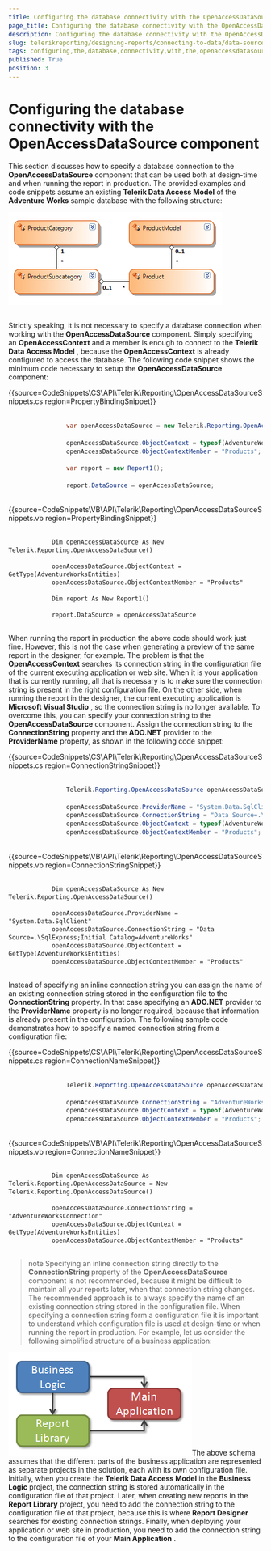 ```yaml
---
title: Configuring the database connectivity with the OpenAccessDataSource component
page_title: Configuring the database connectivity with the OpenAccessDataSource component | for Telerik Reporting Documentation
description: Configuring the database connectivity with the OpenAccessDataSource component
slug: telerikreporting/designing-reports/connecting-to-data/data-source-components/openaccessdatasource-component/configuring-the-database-connectivity-with-the-openaccessdatasource-component
tags: configuring,the,database,connectivity,with,the,openaccessdatasource,component
published: True
position: 3
---
```


# Configuring the database connectivity with the OpenAccessDataSource component



This section discusses how to specify a database connection to the __OpenAccessDataSource__  component      	that can be used both at design-time and when running the report in production. The provided examples      	and code snippets assume an existing __Telerik Data Access Model__  of the __Adventure Works__  sample database with the      	following structure:

  

  ![](images/DataSources/OpenAccessDataSourceAdventureWorksEntityModel.png)

## 

Strictly speaking, it is not necessary to specify a database connection when working with the        	__OpenAccessDataSource__  component. Simply specifying an __OpenAccessContext__  and a member is enough to connect to        	the __Telerik Data Access Model__ , because the __OpenAccessContext__  is already configured to access the database. The        	following code snippet shows the minimum code necessary to setup the __OpenAccessDataSource__  component:       	

{{source=CodeSnippets\CS\API\Telerik\Reporting\OpenAccessDataSourceSnippets.cs region=PropertyBindingSnippet}}
````C#
	
	            var openAccessDataSource = new Telerik.Reporting.OpenAccessDataSource();
	
	            openAccessDataSource.ObjectContext = typeof(AdventureWorksEntities);
	            openAccessDataSource.ObjectContextMember = "Products";
	
	            var report = new Report1();
	
	            report.DataSource = openAccessDataSource;
	
````
{{source=CodeSnippets\VB\API\Telerik\Reporting\OpenAccessDataSourceSnippets.vb region=PropertyBindingSnippet}}
````VB
	
	        Dim openAccessDataSource As New Telerik.Reporting.OpenAccessDataSource()
	
	        openAccessDataSource.ObjectContext = GetType(AdventureWorksEntities)
	        openAccessDataSource.ObjectContextMember = "Products"
	
	        Dim report As New Report1()
	
	        report.DataSource = openAccessDataSource
	
````



When running the report in production the above code should work just fine. However, this is not        	the case when generating a preview of the same report in the designer, for example. The problem is that        	the __OpenAccessContext__  searches its connection string in the configuration file of the current executing        	application or web site. When it is your application that is currently running, all that is necessary        	is to make sure the connection string is present in the right configuration file. On the other side,        	when running the report in the designer, the current executing application is __Microsoft Visual Studio__ ,        	so the connection string is no longer available. To overcome this, you can specify your connection string to the __OpenAccessDataSource__       	component. Assign the connection string to the __ConnectionString__  property and the __ADO.NET__  provider to the      	__ProviderName__  property, as shown in the following code snippet:       	

{{source=CodeSnippets\CS\API\Telerik\Reporting\OpenAccessDataSourceSnippets.cs region=ConnectionStringSnippet}}
````C#
	
	            Telerik.Reporting.OpenAccessDataSource openAccessDataSource = new Telerik.Reporting.OpenAccessDataSource();
	
	            openAccessDataSource.ProviderName = "System.Data.SqlClient";
	            openAccessDataSource.ConnectionString = "Data Source=.\\SqlExpress;Initial Catalog=AdventureWorks";
	            openAccessDataSource.ObjectContext = typeof(AdventureWorksEntities);
	            openAccessDataSource.ObjectContextMember = "Products";
	
````
{{source=CodeSnippets\VB\API\Telerik\Reporting\OpenAccessDataSourceSnippets.vb region=ConnectionStringSnippet}}
````VB
	
	        Dim openAccessDataSource As New Telerik.Reporting.OpenAccessDataSource()
	
	        openAccessDataSource.ProviderName = "System.Data.SqlClient"
	        openAccessDataSource.ConnectionString = "Data Source=.\SqlExpress;Initial Catalog=AdventureWorks"
	        openAccessDataSource.ObjectContext = GetType(AdventureWorksEntities)
	        openAccessDataSource.ObjectContextMember = "Products"
	
````



Instead of specifying an inline connection string you can assign the name of an existing connection string stored in        	the configuration file to the __ConnectionString__  property. In that case specifying an __ADO.NET__         	provider to the __ProviderName__  property is no longer required, because that information is already        	present in the configuration. The following sample code demonstrates how to specify a named connection string from a configuration file:       	

{{source=CodeSnippets\CS\API\Telerik\Reporting\OpenAccessDataSourceSnippets.cs region=ConnectionNameSnippet}}
````C#
	
	            Telerik.Reporting.OpenAccessDataSource openAccessDataSource = new Telerik.Reporting.OpenAccessDataSource();
	
	            openAccessDataSource.ConnectionString = "AdventureWorksConnection";
	            openAccessDataSource.ObjectContext = typeof(AdventureWorksEntities);
	            openAccessDataSource.ObjectContextMember = "Products";
	
````
{{source=CodeSnippets\VB\API\Telerik\Reporting\OpenAccessDataSourceSnippets.vb region=ConnectionNameSnippet}}
````VB
	
	        Dim openAccessDataSource As Telerik.Reporting.OpenAccessDataSource = New Telerik.Reporting.OpenAccessDataSource()
	
	        openAccessDataSource.ConnectionString = "AdventureWorksConnection"
	        openAccessDataSource.ObjectContext = GetType(AdventureWorksEntities)
	        openAccessDataSource.ObjectContextMember = "Products"
	
````



>note Specifying an inline connection string directly to the  __ConnectionString__  property of the  	 __OpenAccessDataSource__  component is not recommended, because it might be difficult to maintain all your reports  	later, when that connection string changes. The recommended approach is to always specify the name of an  	existing connection string stored in the configuration file. When specifying a connection string form a  	configuration file it is important to understand which configuration file is used at design-time or when  	running the report in production. For example, let us consider the following simplified structure of a  	business application:  

  ![](images/DataSources/BusinessApplicationStructure.png)The above schema assumes that the different parts of the business application are represented as  	separate projects in the solution, each with its own configuration file. Initially, when you create the  	 __Telerik Data Access Model__  in the  __Business Logic__  project, the connection string is stored automatically in the  	configuration file of that project. Later, when creating new reports in the  __Report Library__  project, you need  	to add the connection string to the configuration file of that project, because this is where  __Report Designer__  	searches for existing connection strings. Finally, when deploying your application or web site in production, 	you need to add the connection string to the configuration file of your  __Main Application__ .

